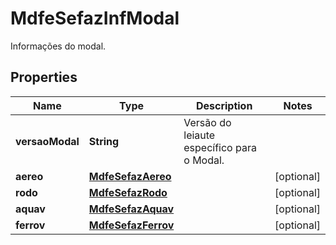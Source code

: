 

# MdfeSefazInfModal

Informações do modal.

## Properties

| Name | Type | Description | Notes |
|------------ | ------------- | ------------- | -------------|
|**versaoModal** | **String** | Versão do leiaute específico para o Modal. |  |
|**aereo** | [**MdfeSefazAereo**](MdfeSefazAereo.md) |  |  [optional] |
|**rodo** | [**MdfeSefazRodo**](MdfeSefazRodo.md) |  |  [optional] |
|**aquav** | [**MdfeSefazAquav**](MdfeSefazAquav.md) |  |  [optional] |
|**ferrov** | [**MdfeSefazFerrov**](MdfeSefazFerrov.md) |  |  [optional] |



